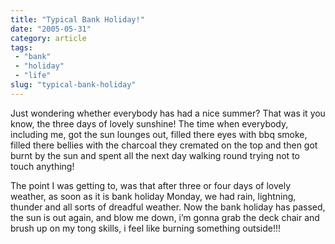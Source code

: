 ```yaml
---
title: "Typical Bank Holiday!"
date: "2005-05-31"
category: article
tags:
 - "bank"
 - "holiday"
 - "life"
slug: "typical-bank-holiday"
---
```


Just wondering whether everybody has had a nice summer? That was it you know, the three days of lovely sunshine! The time when everybody, including me, got the sun lounges out, filled there eyes with bbq smoke, filled there bellies with the charcoal they cremated on the top and then got burnt by the sun and spent all the next day walking round trying not to touch anything!

The point I was getting to, was that after three or four days of lovely weather, as soon as it is bank holiday Monday, we had rain, lightning, thunder and all sorts of dreadful weather. Now the bank holiday has passed, the sun is out again, and blow me down, i’m gonna grab the deck chair and brush up on my tong skills, i feel like burning something outside!!!
